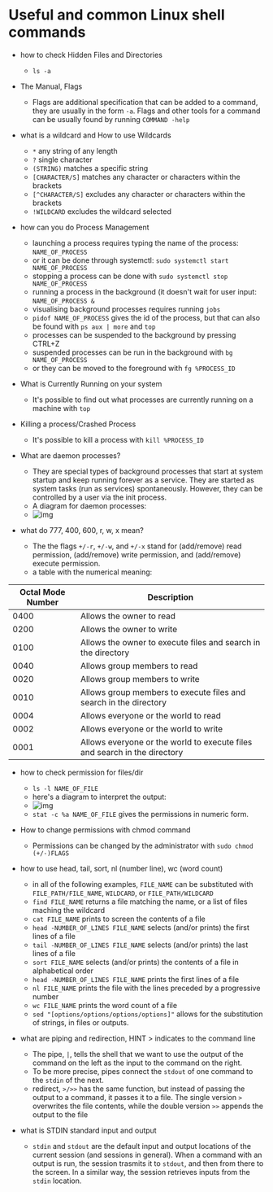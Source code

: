 # Useful and common Linux shell commands

- how to check Hidden Files and Directories
	- `ls -a`

- The Manual, Flags
	- Flags are additional specification that can be added to a command, they are usually in the form `-a`. Flags and other tools for a command can be usually found by running `COMMAND -help`

- what is a wildcard and How to use Wildcards
	- `*` any string of any length
	- `?` single character
	- `(STRING)` matches a specific string
	- `[CHARACTER/S]` matches any character or characters within the brackets
	- `[^CHARACTER/S]` excludes any character or characters within the brackets
	- `!WILDCARD` excludes the wildcard selected

- how can you do Process Management
	- launching a process requires typing the name of the process: `NAME_OF_PROCESS`
	- or it can be done through systemctl: `sudo systemctl start NAME_OF_PROCESS`
	- stopping a process can be done with `sudo systemctl stop NAME_OF_PROCESS`
	- running a process in the background (it doesn't wait for user input: `NAME_OF_PROCESS &`
	- visualising background processes requires running `jobs`
	- `pidof NAME_OF_PROCESS` gives the id of the process, but that can also be found with `ps aux | more` and `top` 
	- processes can be suspended to the background by pressing CTRL+Z
	- suspended processes can be run in the background with `bg NAME_OF_PROCESS`
	- or they can be moved to the foreground with `fg %PROCESS_ID`

- What is Currently Running on your system
	- It's possible to find out what processes are currently running on a machine with `top`

- Killing a process/Crashed Process
	- It's possible to kill a process with `kill %PROCESS_ID`
	
- What are daemon processes?
	- They are special types of background processes that start at system startup and keep running forever as a service. They are started as system tasks (run as services) spontaneously. However, they can be controlled by a user via the init process.
	- A diagram for daemon processes:
	- ![img](https://www.tecmint.com/wp-content/uploads/2017/03/ProcessState.png)
	
- what do 777, 400, 600, r, w, x mean?
	- The the flags `+/-r`, `+/-w`, and `+/-x` stand for (add/remove) read permission, (add/remove) write permission, and (add/remove) execute permission.
	- a table with the numerical meaning:

| Octal Mode Number | Description |
| ----- 			| ------ |
| 0400 | Allows the owner to read |
| 0200 | Allows the owner to write |
| 0100 | Allows the owner to execute files and search in the directory |
| 0040 | Allows group members to read |
| 0020 | Allows group members to write |
| 0010 | Allows group members to execute files and search in the directory |
| 0004 | Allows everyone or the world to read |
| 0002 | Allows everyone or the world to write |
| 0001 | Allows everyone or the world to execute files and search in the directory |

- how to check permission for files/dir
	- `ls -l NAME_OF_FILE`
	- here's a diagram to interpret the output:
	- ![img](https://i.imgur.com/enB6IAY.jpg)
	- `stat -c %a NAME_OF_FILE` gives the permissions in numeric form.

- How to change permissions with chmod command
	- Permissions can be changed by the administrator with `sudo chmod (+/-)FLAGS`

- how to use head, tail, sort, nl (number line), wc (word count)
	- in all of the following examples, `FILE_NAME` can be substituted with `FILE_PATH/FILE_NAME`, `WILDCARD`, or `FILE_PATH/WILDCARD`
	- `find FILE_NAME` returns a file matching the name, or a list of files maching the wildcard
	- `cat FILE_NAME` prints to screen the contents of a file
	- `head -NUMBER_OF_LINES FILE_NAME` selects (and/or prints) the first lines of a file
	- `tail -NUMBER_OF_LINES FILE_NAME` selects (and/or prints) the last lines of a file
	- `sort FILE_NAME` selects (and/or prints) the contents of a file in alphabetical order
	- `head -NUMBER_OF_LINES FILE_NAME` prints the first lines of a file
	- `nl FILE_NAME` prints the file with the lines preceded by a progressive number
	- `wc FILE_NAME` prints the word count of a file
	- `sed "[options/options/options/options]"` allows for the substitution of strings, in files or outputs. 

- what are piping and redirection, HINT > indicates to the command line
	- The pipe, `|`, tells the shell that we want to use the output of the command on the left as the input to the command on the right.
	- To be more precise, pipes connect the `stdout` of one command to the `stdin` of the next.
	- redirect, `>/>>` has the same function, but instead of passing the output to a command, it passes it to a file. The single version `>` overwrites the file contents, while the double version `>>` appends the output to the file

- what is STDIN standard input and output
	- `stdin` and `stdout` are the default input and output locations of the current session (and sessions in general). When a command with an output is run, the session trasmits it to `stdout`, and then from there to the screen. In a similar way, the session retrieves inputs from the `stdin` location.

